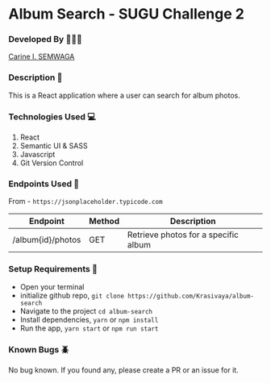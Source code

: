 # Album Search - SUGU Challenge 2

### Developed By 👩🏽‍💻

[Carine I. SEMWAGA](https://github.com/Krasivaya)

### Description 📖

This is a React application where a user can search for album photos.

### Technologies Used 💻

1. React
2. Semantic UI & SASS
3. Javascript
4. Git Version Control

### Endpoints Used 📍

From - `https://jsonplaceholder.typicode.com`

| Endpoint          | Method | Description                          |
| ----------------- | ------ | ------------------------------------ |
| /album{id}/photos | GET    | Retrieve photos for a specific album |

### Setup Requirements 🔗

- Open your terminal
- initialize github repo, `git clone https://github.com/Krasivaya/album-search`
- Navigate to the project `cd album-search`
- Install dependencies, `yarn` or `npm install`
- Run the app, `yarn start` or `npm run start`

### Known Bugs 🪲

No bug known. If you found any, please create a PR or an issue for it.
